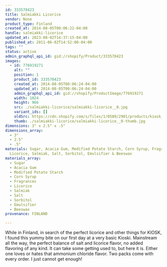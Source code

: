 ```yaml
---
id: 333578423
title: Salmiakki Licorice
vendor: None
product_type: Finland
created_at: 2014-08-05T00:06:22-04:00
handle: salmiakki-licorice
updated_at: 2023-08-02T14:37:15-04:00
published_at: 2011-06-02T14:52:00-04:00
tags: ""
status: active
admin_graphql_api_id: gid://shopify/Product/333578423
images:
  - id: 776919271
    alt: ""
    position: 1
    product_id: 333578423
    created_at: 2014-08-05T00:06:24-04:00
    updated_at: 2014-08-05T00:06:24-04:00
    admin_graphql_api_id: gid://shopify/ProductImage/776919271
    width: 1024
    height: 966
    src: ./salmiakki-licorice/salmiakki-licorice__0.jpg
    variant_ids: []
    oldSrc: https://cdn.shopify.com/s/files/1/0589/2901/products/kiosk_fi_SALMIAKKI.jpeg?v=1407211584
    thumb: ./salmiakki-licorice/salmiakki-licorice__0-thumb.jpg
dimensions: 3" x 2.5" x .5"
dimensions_array:
  - 3"
  - 2.5"
  - .5"
materials: Sugar, Acacia Gum, Modified Potato Starch, Corn Syrup, Fragrances,
  Licorice, Salmiak, Salt, Sorbitol, Emulsifier & Beeswax
materials_array:
  - Sugar
  - Acacia Gum
  - Modified Potato Starch
  - Corn Syrup
  - Fragrances
  - Licorice
  - Salmiak
  - Salt
  - Sorbitol
  - Emulsifier
  - Beeswax
provenance: FINLAND

---
```


While in Finland, in search of the perfect licorice and other things for KIOSK, I found this yummy bite on our first day at a very basic Kioski. Mainstream all the way, the perfect balance of salt and licorice flavor, no added flavoring of any kind. It can take some getting used to, but here it is. Either one loves or hates that ammonium chloride flavor. Two packs come with every order. I just cannot get enough!